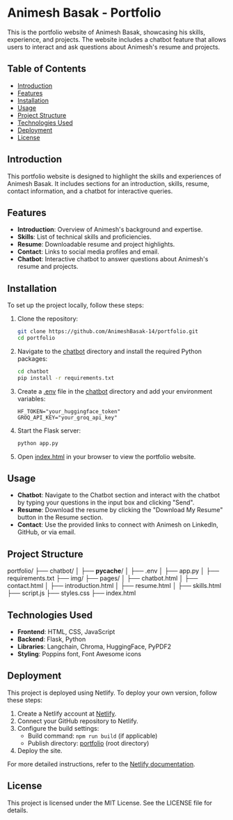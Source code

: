 # Animesh Basak - Portfolio

This is the portfolio website of Animesh Basak, showcasing his skills, experience, and projects. The website includes a chatbot feature that allows users to interact and ask questions about Animesh's resume and projects.

## Table of Contents

- [Introduction](#introduction)
- [Features](#features)
- [Installation](#installation)
- [Usage](#usage)
- [Project Structure](#project-structure)
- [Technologies Used](#technologies-used)
- [Deployment](#deployment)
- [License](#license)

## Introduction

This portfolio website is designed to highlight the skills and experiences of Animesh Basak. It includes sections for an introduction, skills, resume, contact information, and a chatbot for interactive queries.

## Features

- **Introduction**: Overview of Animesh's background and expertise.
- **Skills**: List of technical skills and proficiencies.
- **Resume**: Downloadable resume and project highlights.
- **Contact**: Links to social media profiles and email.
- **Chatbot**: Interactive chatbot to answer questions about Animesh's resume and projects.

## Installation

To set up the project locally, follow these steps:

1. Clone the repository:
    ```sh
    git clone https://github.com/AnimeshBasak-14/portfolio.git
    cd portfolio
    ```

2. Navigate to the [chatbot](http://_vscodecontentref_/0) directory and install the required Python packages:
    ```sh
    cd chatbot
    pip install -r requirements.txt
    ```

3. Create a [.env](http://_vscodecontentref_/1) file in the [chatbot](http://_vscodecontentref_/2) directory and add your environment variables:
    ```env
    HF_TOKEN="your_huggingface_token"
    GROQ_API_KEY="your_groq_api_key"
    ```

4. Start the Flask server:
    ```sh
    python app.py
    ```

5. Open [index.html](http://_vscodecontentref_/3) in your browser to view the portfolio website.

## Usage

- **Chatbot**: Navigate to the Chatbot section and interact with the chatbot by typing your questions in the input box and clicking "Send".
- **Resume**: Download the resume by clicking the "Download My Resume" button in the Resume section.
- **Contact**: Use the provided links to connect with Animesh on LinkedIn, GitHub, or via email.

## Project Structure
portfolio/
├── chatbot/
│   ├── __pycache__/
│   ├── .env
│   ├── app.py
│   ├── requirements.txt
├── img/
├── pages/
│   ├── chatbot.html
│   ├── contact.html
│   ├── introduction.html
│   ├── resume.html
│   ├── skills.html
├── script.js
├── styles.css
├── index.html



## Technologies Used

- **Frontend**: HTML, CSS, JavaScript
- **Backend**: Flask, Python
- **Libraries**: Langchain, Chroma, HuggingFace, PyPDF2
- **Styling**: Poppins font, Font Awesome icons

## Deployment

This project is deployed using Netlify. To deploy your own version, follow these steps:

1. Create a Netlify account at [Netlify](https://www.netlify.com/).
2. Connect your GitHub repository to Netlify.
3. Configure the build settings:
    - Build command: `npm run build` (if applicable)
    - Publish directory: [portfolio](http://_vscodecontentref_/4) (root directory)
4. Deploy the site.

For more detailed instructions, refer to the [Netlify documentation](https://docs.netlify.com/).

## License

This project is licensed under the MIT License. See the LICENSE file for details.

